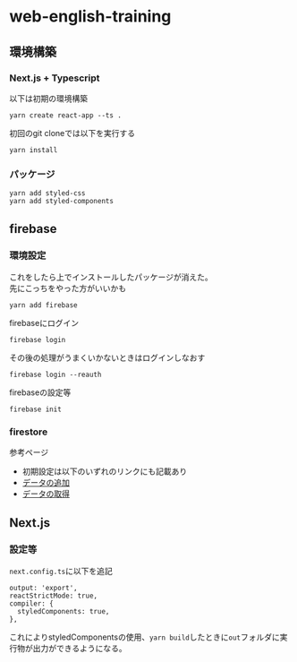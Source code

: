 # web-english-training

## 環境構築


### Next.js + Typescript

以下は初期の環境構築
```
yarn create react-app --ts .
```

初回のgit cloneでは以下を実行する
```
yarn install
```


### パッケージ
```
yarn add styled-css
yarn add styled-components
```

## firebase

### 環境設定
これをしたら上でインストールしたパッケージが消えた。  
先にこっちをやった方がいいかも
```
yarn add firebase
```

firebaseにログイン
```
firebase login
```
その後の処理がうまくいかないときはログインしなおす
```
firebase login --reauth
```

firebaseの設定等
```
firebase init
```

### firestore

参考ページ
* 初期設定は以下のいずれのリンクにも記載あり
* [データの追加](https://firebase.google.com/docs/firestore/manage-data/add-data?hl=ja)
* [データの取得](https://firebase.google.com/docs/firestore/query-data/get-data?hl=ja#web_2)




## Next.js

### 設定等

`next.config.ts`に以下を追記
```
output: 'export',
reactStrictMode: true,
compiler: {
  styledComponents: true,
},
```
これによりstyledComponentsの使用、`yarn build`したときに`out`フォルダに実行物が出力ができるようになる。



